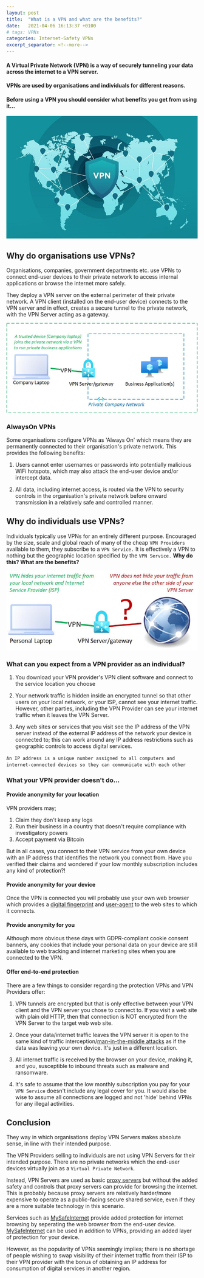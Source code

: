 ```yaml
---
layout: post
title:  "What is a VPN and what are the benefits?"
date:   2021-04-06 16:13:37 +0100
# tags: VPNs
categories: Internet-Safety VPNs
excerpt_separator: <!--more-->
---
```

#### A Virtual Private Network (VPN) is a way of securely tunneling your data across the internet to a VPN server. 

#### VPNs are used by organisations and individuals for different reasons.

#### **Before using a VPN you should consider what benefits you get from using it...**
<!--more-->

![VPN to Nowhere?!](/assets/vpn-world-map.jpg)

## Why do organisations use VPNs?

Organisations, companies, government departments etc. use VPNs to connect end-user devices to their private network to access internal applications or browse the internet more safely.

They deploy a VPN server on the external perimeter of their private network. A VPN client (installed on the end-user device) connects to the VPN server and in effect, creates a secure tunnel to the private network, with the VPN Server acting as a gateway.

![VPN to Private Network](/assets/vpn-to-private-network.jpg)

### AlwaysOn VPNs

Some organisations configure VPNs as 'Always On' which means they are permanently connected to their organisation's private network. This provides the following benefits:

1. Users cannot enter usernames or passwords into potentially malicious WiFi hotspots, which may also attack the end-user device and/or intercept data.

2. All data, including internet access, is routed via the VPN to security controls in the organisation's private network before onward transmission in a relatively safe and controlled manner.

## Why do individuals use VPNs?

Individuals typically use VPNs for an entirely different purpose. Encouraged by the size, scale and global reach of many of the cheap `VPN Providers` available to them, they subscribe to a `VPN Service.` It is effectively a VPN to nothing but the geographic location specified by the `VPN Service.` **Why do this? What are the benefits?**

![Personal VPN](/assets/personal-vpn.jpg)

### What can you expect from a VPN provider as an individual?

1. You download your VPN provider's VPN client software and connect to the service location you choose

2. Your network traffic is hidden inside an encrypted tunnel so that other users on your local network, or your ISP, cannot see your internet traffic. However, other parties, including the VPN Provider can see your internet traffic when it leaves the VPN Server.

3. Any web sites or services that you visit see the IP address of the VPN server instead of the external IP address of the network your device is connected to; this can work around any IP address restrictions such as geographic controls to access digital services.

```An IP address is a unique number assigned to all computers and internet-connected devices so they can communicate with each other```

### What your VPN provider doesn't do...

#### Provide anonymity for your location
VPN providers may;

1. Claim they don't keep any logs
2. Run their business in a country that doesn't require compliance with investigatory powers
3. Accept payment via Bitcoin
   
But in all cases, you connect to their VPN service from your own device with an IP address that identifies the network you connect from. Have you verified their claims and wondered if your low monthly subscription includes any kind of protection?!
  
#### Provide anonymity for your device

Once the VPN is connected you will probably use your own web browser which provides a [digital fingerprint][digital-fingerprint] and [user-agent][user-agent] to the web sites to which it connects.

#### Provide anonymity for you

Although more obvious these days with GDPR-compliant cookie consent banners, any cookies that include your personal data on your device are still available to web tracking and internet marketing sites when you are connected to the VPN. 

#### Offer end-to-end protection

There are a few things to consider regarding the protection VPNs and VPN Providers offer:

1. VPN tunnels are encrypted but that is only effective between your VPN client and the VPN server you chose to connect to. If you visit a web site with plain old HTTP, then that connection is NOT encrypted from the VPN Server to the target web web site.

2. Once your data/internet traffic leaves the VPN server it is open to the same kind of traffic interception/[man-in-the-middle attacks][mitm-attack] as if the data was leaving your own device. It's just in a different location.

3. All internet traffic is received by the browser on your device, making it, and you, susceptible to inbound threats such as malware and ransomware.

4. It's safe to assume that the low monthly subscription you pay for your `VPN Service` doesn't include any legal cover for you. It would also be wise to assume all connections are logged and not 'hide' behind VPNs for any illegal activities.

## Conclusion

They way in which organisations deploy VPN Servers makes absolute sense, in line with their intended purpose.

The VPN Providers selling to individuals are not using VPN Servers for their intended purpose. There are no private networks which the end-user devices virtually join as a `Virtual Private Network`. 

Instead, VPN Servers are used as basic [proxy servers][proxy-servers] but without the added safety and controls that proxy servers can provide for browsing the internet. This is probably because proxy servers are relatively harder/more expensive to operate as a public-facing secure shared service, even if they are a more suitable technology in this scenario.

Services such as [MySafeInternet][mysafeinternet] provide added protection for internet browsing by seperating the web browser from the end-user device. [MySafeInternet][mysafeinternet] can be used in addition to VPNs, providing an added layer of protection for your device.

However, as the popularity of VPNs seemingly implies; there is no shortage of people wishing to swap visibility of their internet traffic from their ISP to their VPN provider with the bonus of obtaining an IP address for consumption of digital services in another region.


[digital-fingerprint]: https://blog.mozilla.org/internetcitizen/2018/07/26/this-is-your-digital-fingerprint/

[user-agent]: https://developer.mozilla.org/en-US/docs/Web/HTTP/Headers/User-Agent

[mitm-attack]: https://en.wikipedia.org/wiki/Man-in-the-middle_attack

[proxy-servers]: https://en.wikipedia.org/wiki/Proxy_server

[mysafeinternet]: https://mysafeinternet.com